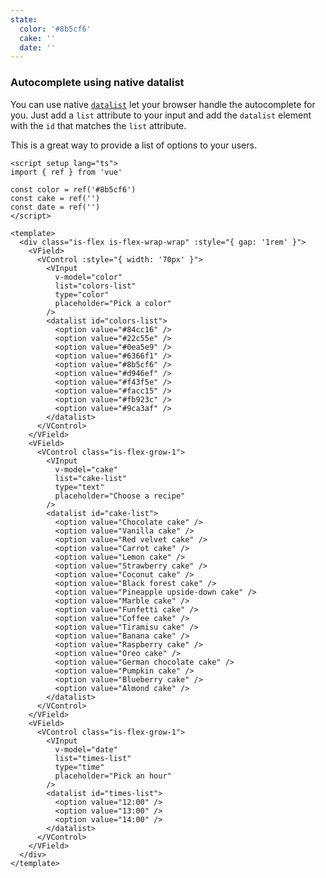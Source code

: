 ```yaml
---
state:
  color: '#8b5cf6'
  cake: ''
  date: ''
---
```


### Autocomplete using native datalist

You can use native [`datalist`](https://developer.mozilla.org/en-US/docs/Web/HTML/Element/datalist)
let your browser handle the autocomplete for you. Just add a `list` attribute
to your input and add the `datalist` element with the `id` that matches the `list` attribute.

This is a great way to provide a list of options to your users.

<!--code-->

```vue
<script setup lang="ts">
import { ref } from 'vue'

const color = ref('#8b5cf6')
const cake = ref('')
const date = ref('')
</script>

<template>
  <div class="is-flex is-flex-wrap-wrap" :style="{ gap: '1rem' }">
    <VField>
      <VControl :style="{ width: '70px' }">
        <VInput
          v-model="color"
          list="colors-list"
          type="color"
          placeholder="Pick a color"
        />
        <datalist id="colors-list">
          <option value="#84cc16" />
          <option value="#22c55e" />
          <option value="#0ea5e9" />
          <option value="#6366f1" />
          <option value="#8b5cf6" />
          <option value="#d946ef" />
          <option value="#f43f5e" />
          <option value="#facc15" />
          <option value="#fb923c" />
          <option value="#9ca3af" />
        </datalist>
      </VControl>
    </VField>
    <VField>
      <VControl class="is-flex-grow-1">
        <VInput
          v-model="cake"
          list="cake-list"
          type="text"
          placeholder="Choose a recipe"
        />
        <datalist id="cake-list">
          <option value="Chocolate cake" />
          <option value="Vanilla cake" />
          <option value="Red velvet cake" />
          <option value="Carrot cake" />
          <option value="Lemon cake" />
          <option value="Strawberry cake" />
          <option value="Coconut cake" />
          <option value="Black forest cake" />
          <option value="Pineapple upside-down cake" />
          <option value="Marble cake" />
          <option value="Funfetti cake" />
          <option value="Coffee cake" />
          <option value="Tiramisu cake" />
          <option value="Banana cake" />
          <option value="Raspberry cake" />
          <option value="Oreo cake" />
          <option value="German chocolate cake" />
          <option value="Pumpkin cake" />
          <option value="Blueberry cake" />
          <option value="Almond cake" />
        </datalist>
      </VControl>
    </VField>
    <VField>
      <VControl class="is-flex-grow-1">
        <VInput
          v-model="date"
          list="times-list"
          type="time"
          placeholder="Pick an hour"
        />
        <datalist id="times-list">
          <option value="12:00" />
          <option value="13:00" />
          <option value="14:00" />
        </datalist>
      </VControl>
    </VField>
  </div>
</template>
```

<!--/code-->

<!--example-->

<div
  class="is-flex is-flex-wrap-wrap"
  :style="{ gap: '1rem' }"
>
  <VField>
    <VControl :style="{ width: '70px' }">
      <VInput
        v-model="frontmatter.state.color"
        list="colors-list"
        type="color"
        placeholder="Pick a color"
      />
      <datalist id="colors-list">
        <option value="#84cc16"></option>
        <option value="#22c55e"></option>
        <option value="#0ea5e9"></option>
        <option value="#6366f1"></option>
        <option value="#8b5cf6"></option>
        <option value="#d946ef"></option>
        <option value="#f43f5e"></option>
        <option value="#facc15"></option>
        <option value="#fb923c"></option>
        <option value="#9ca3af"></option>
      </datalist>
    </VControl>
  </VField>
  <VField>
    <VControl class="is-flex-grow-1">
      <VInput
        v-model="frontmatter.state.cake"
        list="cake-list"
        type="text"
        placeholder="Choose a recipe"
      />
      <datalist id="cake-list">
        <option value="Chocolate cake"></option>
        <option value="Vanilla cake"></option>
        <option value="Red velvet cake"></option>
        <option value="Carrot cake"></option>
        <option value="Lemon cake"></option>
        <option value="Strawberry cake"></option>
        <option value="Coconut cake"></option>
        <option value="Black forest cake"></option>
        <option value="Pineapple upside-down cake"></option>
        <option value="Marble cake"></option>
        <option value="Funfetti cake"></option>
        <option value="Coffee cake"></option>
        <option value="Tiramisu cake"></option>
        <option value="Banana cake"></option>
        <option value="Raspberry cake"></option>
        <option value="Oreo cake"></option>
        <option value="German chocolate cake"></option>
        <option value="Pumpkin cake"></option>
        <option value="Blueberry cake"></option>
        <option value="Almond cake"></option>
      </datalist>
    </VControl>
  </VField>
  <VField>
    <VControl class="is-flex-grow-1">
      <VInput
        v-model="frontmatter.state.date"
        list="times-list"
        type="time"
        placeholder="Pick an hour"
      />
      <datalist id="times-list">
        <option value="12:00"></option>
        <option value="13:00"></option>
        <option value="14:00"></option>
      </datalist>
    </VControl>
  </VField>
</div>

<!--/example-->
